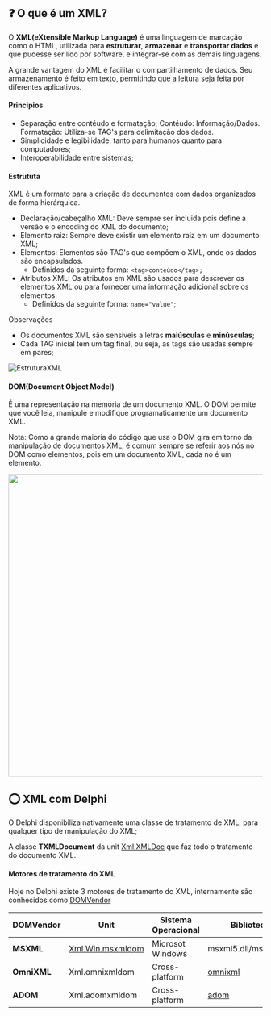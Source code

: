 ## ❓ O que é um XML?

O **XML(eXtensible Markup Language)** é uma linguagem de marcação como o HTML, utilizada para **estruturar**, **armazenar** e **transportar dados** e que pudesse ser lido por software, e integrar-se com as demais linguagens.

A grande vantagem do XML é facilitar o compartilhamento de dados. Seu armazenamento é feito em texto, permitindo que a leitura seja feita por diferentes aplicativos.

#### Principios

* Separação entre contéudo e formatação;
  Contéudo: Informação/Dados.
  Formatação: Utiliza-se TAG's para delimitação dos dados.
* Simplicidade e legibilidade, tanto para humanos quanto para computadores;
* Interoperabilidade entre sistemas;

#### Estrututa

XML é um formato para a criação de documentos com dados organizados de forma hierárquica.

* Declaração/cabeçalho XML: Deve sempre ser incluida pois define a versão e o encoding do XML do documento;
* Elemento raiz: Sempre deve existir um elemento raiz em um documento XML;
* Elementos: Elementos são TAG's que compõem o XML, onde os dados são encapsulados.
  * Definidos da seguinte forma: `<tag>conteúdo</tag>;`
* Atributos XML: Os atributos em XML são usados para descrever os elementos XML ou para fornecer uma informação adicional sobre os elementos.
  * Definidos da seguinte forma: `name="value"`;

Observações

* Os documentos XML são sensíveis a letras **maiúsculas** e **minúsculas**;
* Cada TAG inicial tem um tag final, ou seja, as tags são usadas sempre em pares;

![EstruturaXML](https://github.com/antoniojmsjr/Horse-XMLDoc/assets/20980984/9c92ee8c-9f28-43c5-ae71-069b04a593c0)

#### DOM(Document Object Model)

É uma representação na memória de um documento XML. O DOM permite que você leia, manipule e modifique programaticamente um documento XML.

Nota: Como a grande maioria do código que usa o DOM gira em torno da manipulação de documentos XML, é comum sempre se referir aos nós no DOM como elementos, pois em um documento XML, cada nó é um elemento.

<img loading="lazy" src="https://github.com/antoniojmsjr/Horse-XMLDoc/assets/20980984/c17e7c16-f4d5-4501-b247-8685ae927817" width="600" height="600"/>

## ⭕ XML com Delphi

O Delphi disponibiliza nativamente uma classe de tratamento de XML, para qualquer tipo de manipulação do XML;

A classe **TXMLDocument** da unit [Xml.XMLDoc](https://docwiki.embarcadero.com/Libraries/Alexandria/en/Xml.XMLDoc) que faz todo o tratamento do documento XML.

#### Motores de tratamento do XML

Hoje no Delphi existe 3 motores de tratamento do XML, internamente são conhecidos como [DOMVendor](https://docwiki.embarcadero.com/RADStudio/Alexandria/en/Using_the_Document_Object_Model)

| DOMVendor | Unit | Sistema Operacional | Biblioteca |
|---|---|---|---|
|**MSXML**|[Xml.Win.msxmldom](https://docwiki.embarcadero.com/Libraries/Alexandria/en/Xml.Win.msxmldom)| Microsot Windows |msxml5.dll/msxml6.dll|
|**OmniXML**|Xml.omnixmldom| Cross-platform |[omnixml](https://code.google.com/archive/p/omnixml/)|
|**ADOM**|Xml.adomxmldom| Cross-platform |[adom](https://www.philo.de/xml/downloads.shtml)|
